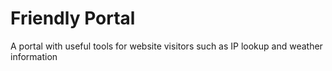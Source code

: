 # Friendly Portal
A portal with useful tools for website visitors such as IP lookup and weather information
